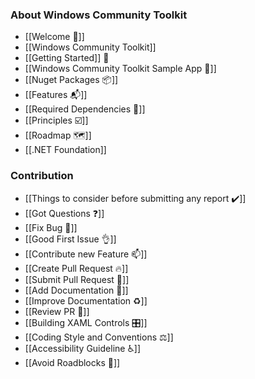 ### About Windows Community Toolkit

* [[Welcome 🙏]]
* [[Windows Community Toolkit]]
* [[Getting Started]] 🙌
* [[Windows Community Toolkit Sample App 📱]]
* [[Nuget Packages 📦]]
* [[Features 📬]]
* [[Required Dependencies 📌]]
* [[Principles ☑️]]
* [[Roadmap 🗺]]
* [[.NET Foundation]]

### Contribution

* [[Things to consider before submitting any report ✔️]]
* [[Got Questions ❓]]
* [[Fix Bug 🐛]]
* [[Good First Issue 👌]]
* [[Contribute new Feature 📫]]
* [[Create Pull Request 🔥]]
* [[Submit Pull Request 🚀]]
* [[Add Documentation 📝]]
* [[Improve Documentation ♻️]]
* [[Review PR 📖]]
* [[Building XAML Controls 🎛]]
* [[Coding Style and Conventions ⚖]]
* [[Accessibility Guideline ♿]]
* [[Avoid Roadblocks 🚧]]